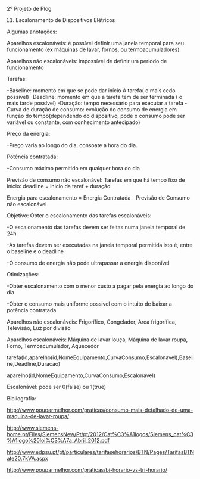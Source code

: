 2º Projeto de Plog


11. Escalonamento de Dispositivos Elétricos

Algumas anotações:


Aparelhos escalonáveis: é possível definir uma janela temporal para seu funcionamento (ex máquinas de lavar, fornos, ou termoacumuladores)

Aparelhos não escalonáveis: impossível de definir um periodo de funcionamento


Tarefas: 

-Baseline: momento em que se pode dar início À tarefa( o mais cedo possível)
-Deadline: momento em que a tarefa tem de ser terminada ( o mais tarde possível)
-Duração: tempo necessário para executar a tarefa
-Curva de duração de consumo: evolução do consumo de energia em função do tempo(dependendo do dispositivo, pode o consumo pode ser variável ou constante, com conhecimento antecipado)


Preço da energia: 

-Preço varia ao longo do dia, consoate a hora do dia.


Potência contratada: 

-Consumo máximo permitido em qualquer hora do dia 


Previsão de consumo não escalonável: Tarefas em que há tempo fixo de início: deadline = inicio da taref + duração

Energia para escalonamento = Energia Contratada - Previsão de Consumo não escalonável

Objetivo: Obter o escalonamento das tarefas escalonáveis:

-O escalonamento das tarefas devem ser feitas numa janela temporal de 24h

-As tarefas devem ser executadas na janela temporal permitida isto é, entre o baseline e o deadline

-O consumo de energia não pode ultrapassar a energia disponível



Otimizações:

-Obter escalonamento com o menor custo a pagar pela energia ao longo do dia

-Obter o consumo mais uniforme possivel com o intuito de baixar a potência contratada



Aparelhos não escalonáveis: Frigorífico, Congelador, Arca frigorífica, Televisão, Luz por divisão 

Aparelhos escalonáveis: Máquina de lavar louça, Máquina de lavar roupa, Forno, Termoacumulador, Aquecedor



tarefa(Id,aparelho(id,NomeEquipamento,CurvaConsumo,Escalonavel),Baseline,Deadline,Duracao)

aparelho(id,NomeEquipamento,CurvaConsumo,Escalonavel)

Escalonável: pode ser 0(false) ou 1(true)



Bibliografia:

http://www.pouparmelhor.com/praticas/consumo-mais-detalhado-de-uma-maquina-de-lavar-roupa/


http://www.siemens-home.pt/Files/SiemensNew/Pt/pt/2012/Cat%C3%A1logos/Siemens_cat%C3%A1logo%20loi%C3%A7a_Abril_2012.pdf


http://www.edpsu.pt/pt/particulares/tarifasehorarios/BTN/Pages/TarifasBTNate20.7kVA.aspx


http://www.pouparmelhor.com/praticas/bi-horario-vs-tri-horario/


